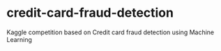 # credit-card-fraud-detection
Kaggle competition based on Credit card fraud detection using Machine Learning
